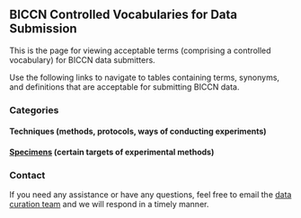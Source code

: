 ## BICCN Controlled Vocabularies for Data Submission

This is the page for viewing acceptable terms (comprising a controlled vocabulary) for BICCN data submitters.

Use the following links to navigate to tables containing terms, synonyms, and definitions that are acceptable for submitting BICCN data.

### Categories

#### Techniques (methods, protocols, ways of conducting experiments)

#### [Specimens](/specimens_table.csv) (certain targets of experimental methods)

### Contact

If you need any assistance or have any questions, feel free to email the [data curation team](data.curation@alleninstitute.org) and we will respond in a timely manner.
